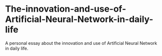 # The-innovation-and-use-of-Artificial-Neural-Network-in-daily-life
A personal essay about the innovation and use of Artificial Neural Network in daily life.
